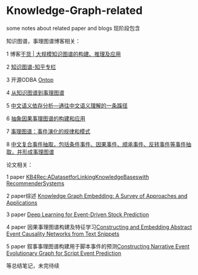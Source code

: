 # Knowledge-Graph-related
some notes about related paper and blogs
现阶段包含

知识图谱，事理图谱博客相关：

1 博客[干货 | 大规模知识图谱的构建、推理及应用](https://mp.weixin.qq.com/s?__biz=MjM5MDI3MjA5MQ==&mid=2697266451&idx=1&sn=264e01bf70c410ee5cee9b3d95a08a15&chksm=8376fa27b401733198c913c9a2be6a6622394a58864d698bc57ec2f6ee7666693249a626c8e7&mpshare=1&scene=1&srcid=0908z0TSm95FglZsov6hEDxl&pass_ticket=j/zl3CHiE8bVLjqJOcjnBzLIIAkAdaYF9Utu+WqG+x8=#rd)

2 [知识图谱-知乎专栏](https://zhuanlan.zhihu.com/p/31864048)

3 开源ODBA [Ontop](http://ontop.inf.unibz.it/)

4 [从知识图谱到事理图谱](https://blog.csdn.net/tgqdt3ggamdkhaslzv/article/details/78557548)

5 [中文语义依存分析—通往中文语义理解的一条蹊径](https://mp.weixin.qq.com/s/bvm6sISUsUEhOpTOV-NxSg)

6 [抽象因果事理图谱的构建和应用](https://mp.weixin.qq.com/s?__biz=MzIxMjAzNDY5Mg==&mid=2650791483&idx=1&sn=e3238c78669cf136ab05b546816e50d5&chksm=8f474bd0b830c2c6423a0ec28c645152587f5b96ffae3348a84acb62fd7979f1d81c3474be68#rd)

7 [事理图谱：事件演化的规律和模式](https://mp.weixin.qq.com/s/PdnAvAh2zvXOaYGfHQGzdg)

8 [中文复合事件抽取，包括条件事件、因果事件、顺承事件、反转事件等事件抽取，并形成事理图谱](https://java.ctolib.com/liuhuanyong-ComplexEventExtraction.html)

论文相关：

1 paper [KB4Rec:ADatasetforLinkingKnowledgeBaseswith RecommenderSystems](http://cn.arxiv.org/pdf/1807.11141)

2 paper综述 [Knowledge Graph Embedding: A Survey of Approaches and Applications](http://xueshu.baidu.com/s?wd=paperuri:(369eb9c0c19f909f8781ebaebb42973c)&filter=sc_long_sign&sc_ks_para=q%3DKnowledge+Graph+Embedding%3A+A+Survey+of+Approaches+and+Applications&tn=SE_baiduxueshu_c1gjeupa&ie=utf-8&sc_us=8759079436462672480)

3 paper [Deep Learning for Event-Driven Stock Prediction](http://www.smallake.kr/wp-content/uploads/2017/04/329.pdf)

4 paper 因果事理图谱构建及特征学习[Constructing and Embedding Abstract Event Causality Networks from Text Snippets](http://ir.hit.edu.cn/~sdzhao/CausalEmbedding.pdf)

5 paper 叙事事理图谱构建用于脚本事件的预测[Constructing Narrative Event Evolutionary Graph for Script Event Prediction](https://arxiv.org/pdf/1805.05081.pdf)

等总结笔记，未完待续
